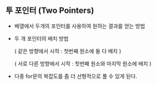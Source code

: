 ## 투 포인터 (Two Pointers)

- 배열에서 두개의 포인터를 사용하여 원하는 결과를 얻는 방법
  
- 두 개 포인터의 배치 방법
  
  ( 같은 방향에서 시작 : 첫번째 원소에 둘 다 배치 )

  ( 서로 다른 방향에서 시작 : 첫번째 원소와 마지막 원소에 배치 )

- 다중 for문의 복잡도를 좀 더 선형적으로 풀 수 있게 된다.
##
